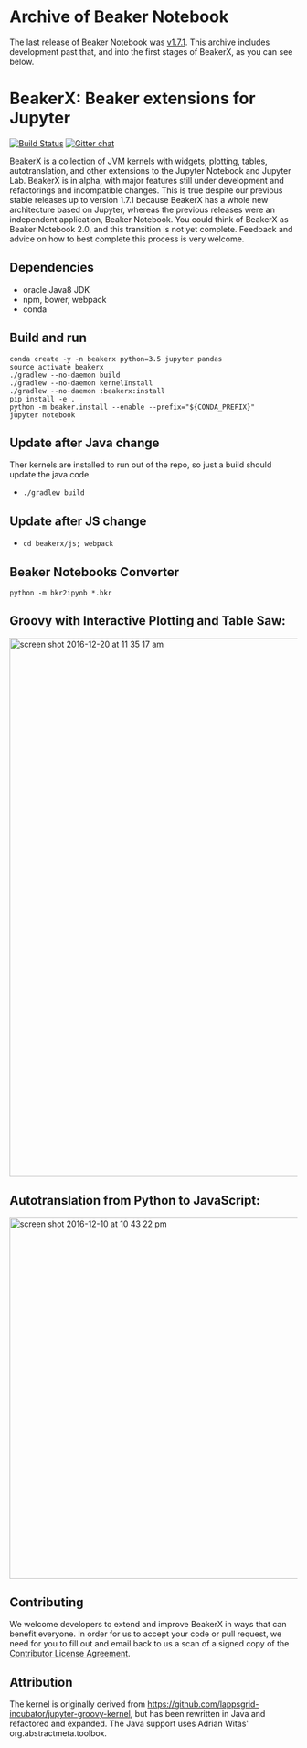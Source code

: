 <!--
    Copyright 2017 TWO SIGMA OPEN SOURCE, LLC

    Licensed under the Apache License, Version 2.0 (the "License");
    you may not use this file except in compliance with the License.
    You may obtain a copy of the License at

           http://www.apache.org/licenses/LICENSE-2.0

    Unless required by applicable law or agreed to in writing, software
    distributed under the License is distributed on an "AS IS" BASIS,
    WITHOUT WARRANTIES OR CONDITIONS OF ANY KIND, either express or implied.
    See the License for the specific language governing permissions and
    limitations under the License.
-->
# Archive of Beaker Notebook

The last release of Beaker Notebook was [v1.7.1](https://github.com/twosigma/beaker-notebook/tree/1.7.1).
This archive includes development past that, and into the first stages of BeakerX, as you can see below.


# BeakerX: Beaker extensions for Jupyter

[![Build Status](http://ec2-54-175-192-115.compute-1.amazonaws.com:8080/buildStatus/icon?job=BeakerX%20master)](http://ec2-54-175-192-115.compute-1.amazonaws.com:8080/job/BeakerX%20master)
[![Gitter chat](https://badges.gitter.im/twosigma/beakerx.png)](https://gitter.im/twosigma/beakerx)

BeakerX is a collection of JVM kernels with widgets, plotting, tables,
autotranslation, and other extensions to the Jupyter Notebook and
Jupyter Lab.  BeakerX is in alpha, with major features still under
development and refactorings and incompatible changes.  This is true
despite our previous stable releases up to version 1.7.1 because
BeakerX has a whole new architecture based on Jupyter, whereas the
previous releases were an independent application, Beaker Notebook.
You could think of BeakerX as Beaker Notebook 2.0, and this transition
is not yet complete.  Feedback and advice on how to best complete this
process is very welcome.

## Dependencies

* oracle Java8 JDK
* npm, bower, webpack
* conda

## Build and run


```
conda create -y -n beakerx python=3.5 jupyter pandas
source activate beakerx
./gradlew --no-daemon build
./gradlew --no-daemon kernelInstall
./gradlew --no-daemon :beakerx:install
pip install -e .
python -m beaker.install --enable --prefix="${CONDA_PREFIX}"
jupyter notebook
```

## Update after Java change
Ther kernels are installed to run out of the repo, so just a build should update the java code.
* `./gradlew build`

## Update after JS change

* `cd beakerx/js; webpack`

## Beaker Notebooks Converter
```
python -m bkr2ipynb *.bkr
```

## Groovy with Interactive Plotting and Table Saw:
<img width="942" alt="screen shot 2016-12-20 at 11 35 17 am" src="https://cloud.githubusercontent.com/assets/963093/21402566/1680b928-c787-11e6-8acf-dc4fdeba0651.png">

## Autotranslation from Python to JavaScript:
<img width="631" alt="screen shot 2016-12-10 at 10 43 22 pm" src="https://cloud.githubusercontent.com/assets/963093/21077947/261def64-bf2a-11e6-8518-4845caf75690.png">

## Contributing

We welcome developers to extend and improve BeakerX in ways that can
benefit everyone. In order for us to accept your code or pull request,
we need for you to fill out and email back to us a scan of a signed copy of the
[Contributor License Agreement](http://beakernotebook.com/cla.zip).

## Attribution

The kernel is originally derived from https://github.com/lappsgrid-incubator/jupyter-groovy-kernel, but has been rewritten in Java and refactored and expanded.
The Java support uses Adrian Witas' org.abstractmeta.toolbox.
